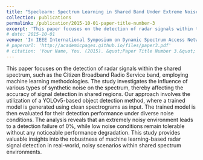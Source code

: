 ```yaml
---
title: "Speclearn: Spectrum Learning in Shared Band Under Extreme Noise Conditions"
collection: publications
permalink: /publication/2015-10-01-paper-title-number-3
excerpt: 'This paper focuses on the detection of radar signals within the shared spectrum such as the Citizen Broadband Radio Service band employing YOLO algorithms under the influence of various noisy conditions.'
# date: 2015-10-01
venue: 'In IEEE International Symposium on Dynamic Spectrum Access Networks'
# paperurl: 'http://academicpages.github.io/files/paper3.pdf'
# citation: 'Your Name, You. (2015). &quot;Paper Title Number 3.&quot; <i>Journal 1</i>. 1(3).'
---
```


This paper focuses on the detection of radar signals within the shared spectrum, such as the Citizen Broadband Radio Service band, employing machine learning methodologies. The study investigates the influence of various types of synthetic noise on the spectrum, thereby affecting the accuracy of signal detection in shared regions. Our approach involves the utilization of a YOLOv5-based object detection method, where a trained model is generated using clean spectrograms as input. The trained model is then evaluated for their detection performance under diverse noise conditions. The analysis reveals that an extremely noisy environment leads to a detection failure of 0%, while low noise conditions remain tolerable without any noticeable performance degradation. This study provides valuable insights into the robustness of machine learning-based radar signal detection in real-world, noisy scenarios within shared spectrum environments.